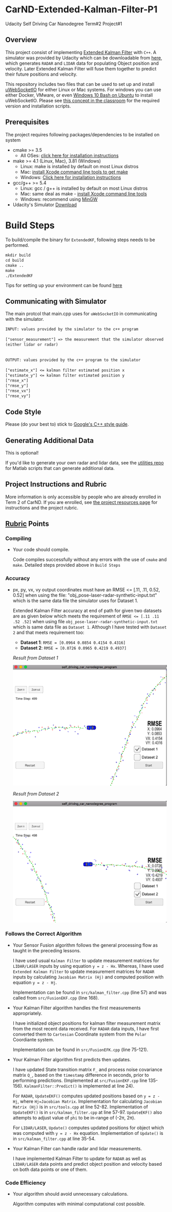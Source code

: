 # CarND-Extended-Kalman-Filter-P1

Udacity Self Driving Car Nanodegree Term#2 Project#1

## Overview

This project consist of implementing [Extended Kalman Filter](https://en.wikipedia.org/wiki/Extended_Kalman_filter) with `C++`. A simulator was provided by Udacity which can be downloadable from [here](https://github.com/udacity/self-driving-car-sim/releases), which generates `RADAR` and `LIDAR` data for populating Object position and velocity. Later Extended Kalman Filter will fuse them together to predict their future positions and velocity.

This repository includes two files that can be used to set up and install [uWebSocketIO](https://github.com/uWebSockets/uWebSockets) for either Linux or Mac systems. For windows you can use either Docker, VMware, or even [Windows 10 Bash on Ubuntu](https://www.howtogeek.com/249966/how-to-install-and-use-the-linux-bash-shell-on-windows-10/) to install uWebSocketIO. Please see [this concept in the classroom](https://classroom.udacity.com/nanodegrees/nd013/parts/40f38239-66b6-46ec-ae68-03afd8a601c8/modules/0949fca6-b379-42af-a919-ee50aa304e6a/lessons/f758c44c-5e40-4e01-93b5-1a82aa4e044f/concepts/16cf4a78-4fc7-49e1-8621-3450ca938b77) for the required version and installation scripts.

## Prerequisites

The project requires following packages/dependencies to be installed on system

* cmake >= 3.5
  * All OSes: [click here for installation instructions](https://cmake.org/install/)
* make >= 4.1 (Linux, Mac), 3.81 (Windows)
  * Linux: make is installed by default on most Linux distros
  * Mac: [install Xcode command line tools to get make](https://developer.apple.com/xcode/features/)
  * Windows: [Click here for installation instructions](http://gnuwin32.sourceforge.net/packages/make.htm)
* gcc/g++ >= 5.4
  * Linux: gcc / g++ is installed by default on most Linux distros
  * Mac: same deal as make - [install Xcode command line tools](https://developer.apple.com/xcode/features/)
  * Windows: recommend using [MinGW](http://www.mingw.org/)
* Udacity's Simulator [Download](https://github.com/udacity/self-driving-car-sim/releases)

# Build Steps

To build/compile the binary for `ExtendedKF`, following steps needs to be performed.

    mkdir build
    cd build
    cmake ..
    make
    ./ExtendedKF

Tips for setting up your environment can be found [here](https://classroom.udacity.com/nanodegrees/nd013/parts/40f38239-66b6-46ec-ae68-03afd8a601c8/modules/0949fca6-b379-42af-a919-ee50aa304e6a/lessons/f758c44c-5e40-4e01-93b5-1a82aa4e044f/concepts/23d376c7-0195-4276-bdf0-e02f1f3c665d)


## Communicating with Simulator

The main protcol that main.cpp uses for `uWebSocketIO` in communicating with the simulator.

    INPUT: values provided by the simulator to the c++ program

    ["sensor_measurement"] => the measurement that the simulator observed (either lidar or radar)


    OUTPUT: values provided by the c++ program to the simulator

    ["estimate_x"] <= kalman filter estimated position x
    ["estimate_y"] <= kalman filter estimated position y
    ["rmse_x"]
    ["rmse_y"]
    ["rmse_vx"]
    ["rmse_vy"]

## Code Style

Please (do your best to) stick to [Google's C++ style guide](https://google.github.io/styleguide/cppguide.html).

## Generating Additional Data

This is optional!

If you'd like to generate your own radar and lidar data, see the [utilities repo](https://github.com/udacity/CarND-Mercedes-SF-Utilities) for Matlab scripts that can generate additional data.

## Project Instructions and Rubric

More information is only accessible by people who are already enrolled in Term 2 of CarND. If you are enrolled, see [the project resources page](https://classroom.udacity.com/nanodegrees/nd013/parts/40f38239-66b6-46ec-ae68-03afd8a601c8/modules/0949fca6-b379-42af-a919-ee50aa304e6a/lessons/f758c44c-5e40-4e01-93b5-1a82aa4e044f/concepts/382ebfd6-1d55-4487-84a5-b6a5a4ba1e47) for instructions and the project rubric.


## [Rubric](https://review.udacity.com/#!/rubrics/748/view) Points

### Compiling

* Your code should compile.

  Code compiles successfully without any errors with the use of `cmake` and `make`. Detailed steps provided above in `Build Steps`

### Accuracy

* px, py, vx, vy output coordinates must have an RMSE <= [.11, .11, 0.52, 0.52] when using the file: "obj_pose-laser-radar-synthetic-input.txt" which is the same data file the simulator uses for Dataset 1.

  Extended Kalman Filter accuracy at end of path for given two datasets are as given below which meets the requirement of `RMSE <= [.11 .11 .52 .52]` when using file `obj_pose-laser-radar-synthetic-input.txt` which is same data file as `Dataset 1`. Although I have tested with `Dataset 2` and that meets requirement too:

    * **Dataset 1**: `RMSE = [0.0964 0.0854 0.4154 0.4316]`
    * **Dataset 2**: `RMSE = [0.0726 0.0965 0.4219 0.4937]`

  *Result from Dataset 1*

  ![image1](examples/ds1.png)

  *Result from Dataset 2*

  ![image2](examples/ds2.png)

### Follows the Correct Algorithm

* Your Sensor Fusion algorithm follows the general processing flow as taught in the preceding lessons.

  I have used usual `Kalman Filter` to update measurement matrices for `LIDAR/LASER` inputs by using equation `y = z - Hx`. Whereas, I have used `Extended Kalman Filter` to update measurement matrices for `RADAR` inputs by calculating `Jacobian Matrix (Hj)` and computed position with equation `y = z - Hj`.

  Implementation can be found in `src/kalman_filter.cpp` (line 57) and was called from `src/FusionEKF.cpp` (line 168).

* Your Kalman Filter algorithm handles the first measurements appropriately.

  I have initialized object positions for kalman filter measurement matrix from the most recent data received. For `RADAR` data inputs, I have first converted them to `Cartesian` Coordinate system from the `Polar` Coordiante system.

  Implementation can be found in `src/FusionEFK.cpp` (line 75-121).

* Your Kalman Filter algorithm first predicts then updates.

  I have updated State transition matrix `F_` and process noise covariance matrix `Q_`, based on the `timestamp` difference in seconds, prior to performing predictions. (Implemented at `src/FusionEKF.cpp` line 135-156). `KalmanFilter::Predict()` is implemented at line 24).

  For `RADAR`, `UpdateEKF()` computes updated positions based on `y = z - Hj`, where `Hj=Jacobian Matrix`. Implementation for calculating `Jacobian Matrix (Hj)` is in `src/tools.cpp` at line 52-82. Implementation of `UpdateEKF()` is in `src/kalman_filter.cpp` at line 57-97. `UpdateEKF()` also attempts to adjust value of `phi` to be in-range of (-2π, 2π).

  For `LIDAR/LASER`, `Update()` computes updated positions for object which was computed with `y = z - Hx` equation. Implementation of `Update()` is in `src/kalman_filter.cpp` at line 35-54.

* Your Kalman Filter can handle radar and lidar measurements.

  I have implemented Kalman Filter to update for `RADAR` as well as `LIDAR/LASER` data points and predict object position and velocity based on both data points or one of them.

### Code Efficiency

* Your algorithm should avoid unnecessary calculations.

  Algorithm computes with minimal computational cost possible.
